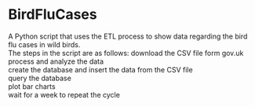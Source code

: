 # BirdFluCases
A Python script that uses the ETL process to show data regarding the bird flu cases in wild birds.  
The steps in the script are as follows: download the CSV file form gov.uk  
process and analyze the data   
create the database and insert the data from the CSV file  
query the database  
plot bar charts    
wait for a week to repeat the cycle
